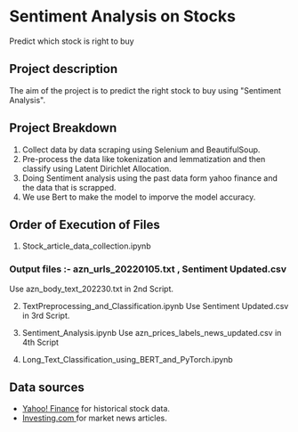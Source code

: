 # Sentiment Analysis on Stocks
Predict which stock is right to buy

## Project description 

The aim of the project is to predict the right stock to buy using "Sentiment Analysis".

## Project Breakdown

1. Collect data by data scraping using Selenium and BeautifulSoup.
2. Pre-process the data like tokenization and lemmatization and then classify using Latent Dirichlet Allocation.
3. Doing Sentiment analysis using the past data form yahoo finance and the data that is scrapped.
4. We use Bert to make the model to imporve the model accuracy.



## Order of Execution of Files

1. Stock_article_data_collection.ipynb
### Output files :- azn_urls_20220105.txt , Sentiment Updated.csv
Use azn_body_text_202230.txt in 2nd Script.

2. TextPreprocessing_and_Classification.ipynb
Use Sentiment Updated.csv in 3rd Script.

3. Sentiment_Analysis.ipynb
Use azn_prices_labels_news_updated.csv in 4th Script

4. Long_Text_Classification_using_BERT_and_PyTorch.ipynb



## Data sources

* [Yahoo! Finance](https://uk.finance.yahoo.com/) for historical stock data.
* [Investing.com ](https://uk.investing.com/) for market news articles.
